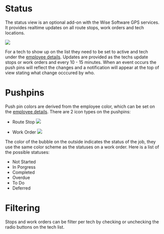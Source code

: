 # Status

The status view is an optional add-on with the Wise Software GPS services. It provides realtime updates on all route stops, work orders and tech locations. 

![](https://wiselibrary.blob.core.windows.net/docs/Windows/StatusView.png)

For a tech to show up on the list they need to be set to active and tech under the [employee details](https://docs.wisesoftwareinc.com/enterprise/employees/details). Updates are provided as the techs update stops or work orders and every 10 - 15 minutes. When an event occurs the push pins will reflect the changes and a notification will appear at the top of view stating what change occcured by who.


# Pushpins
Push pin colors are derived from the employee color, which can be set on the [employee details](https://docs.wisesoftwareinc.com/enterprise/employees/details). There are 2 icon types on the pushpins:

  - Route Stop     ![](https://wiselibrary.blob.core.windows.net/docs/Windows/RoutePushPin.png)
    
  - Work Order     ![](https://wiselibrary.blob.core.windows.net/docs/Windows/WorkPushPin.png)

The color of the bubble on the outside indicates the status of the job, they use the same color scheme as the statuses on a work order. Here is a list of the possible statuses:

- Not Started
- In Porgress
- Completed
- Overdue
- To Do
- Deferred

# Filtering

Stops and work orders can be filter per tech by checking or unchecking the radio buttons on the tech list.
